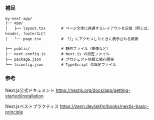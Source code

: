 ### 補足

```
my-next-app/
├── app/
│   ├── layout.tsx       # ページ全体に共通するレイアウトを定義（例えば、header, footerなど）
│   └── page.tsx         # 「/」にアクセスしたときに表示される画面

├── public/              # 静的ファイル（画像など）
├── next.config.js       # Next.js の設定ファイル
├── package.json         # プロジェクト情報と依存関係
└── tsconfig.json        # TypeScript の設定ファイル
```

### 参考

Next.js公式ドキュメント
https://nextjs.org/docs/app/getting-started/installation

Next.jsベストプラクティス
https://zenn.dev/akfm/books/nextjs-basic-principle

